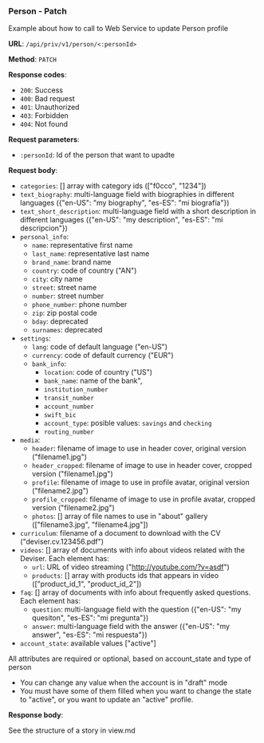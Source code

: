### Person - Patch

Example about how to call to Web Service to update Person profile

**URL**: `/api/priv/v1/person/<:personId>`

**Method**: `PATCH`

**Response codes**: 
* `200`: Success
* `400`: Bad request
* `401`: Unauthorized
* `403`: Forbidden
* `404`: Not found

**Request parameters**:
* `:personId`: Id of the person that want to upadte
  
**Request body**: 
* `categories`: [] array with category ids (["f0cco", "1234"]) 
* `text_biography`: multi-language field with biographies in different languages ({"en-US": "my biography", "es-ES": "mi biografía"}) 
* `text_short_description`: multi-language field with a short description in different languages ({"en-US": "my description", "es-ES": "mi descripcion"}) 
* `personal_info`: 
  * `name`: representative first name 
  * `last_name`: representative last name 
  * `brand_name`: brand name 
  * `country`: code of country ("AN")
  * `city`: city name
  * `street`: street name
  * `number`: street number
  * `phone_number`: phone number
  * `zip`: zip postal code
  * `bday`: deprecated
  * `surnames`: deprecated
* `settings`:
  * `lang`: code of default language ("en-US")
  * `currency`: code of default currency ("EUR")
  * `bank_info`:
    * `location`: code of country ("US")
    * `bank_name`: name of the bank",
    * `institution_number`
    * `transit_number`
    * `account_number`
    * `swift_bic`
    * `account_type`: posible values: `savings` and `checking`
    * `routing_number`
* `media`: 
  * `header`: filename of image to use in header cover, original version ("filename1.jpg")
  * `header_cropped`: filename of image to use in header cover, cropped version ("filename1.jpg")
  * `profile`: filename of image to use in profile avatar, original version ("filename2.jpg")
  * `profile_cropped`: filename of image to use in profile avatar, cropped version ("filename2.jpg")
  * `photos`: [] array of file names to use in "about" gallery (["filename3.jpg", "filename4.jpg"])
* `curriculum`: filename of a document to download with the CV ("deviser.cv.123456.pdf")
* `videos`: [] array of documents with info about videos related with the Deviser. Each element has:
  * `url`: URL of video streaming ("http://youtube.com/?v=asdf")
  * `products`: [] array with products ids that appears in video (["product_id_1", "product_id_2"])
* `faq`: [] array of documents with info about frequently asked questions. Each element has:
  * `question`: multi-language field with the question ({"en-US": "my quesiton", "es-ES": "mi pregunta"})
  * `answer`: multi-language field with the answer ({"en-US": "my answer", "es-ES": "mi respuesta"})
* `account_state`: available values ["active"]

All attributes are required or optional, based on account_state and type of person
 
* You can change any value when the account is in "draft" mode
* You must have some of them filled when you want to change the state to "active", or you want to update an "active" profile.


**Response body**:

See the structure of a story in view.md